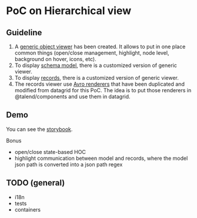 # PoC on Hierarchical view

## Guideline

1. A [generic object viewer](./Generic/README.md) has been created. It allows to put in one place common things (open/close management, highlight, node level, background on hover, icons, etc).
2. To display [schema model](./Model/README.md), there is a customized version of generic viewer.
3. To display [records](./Records/README.md), there is a customized version of generic viewer.
4. The records viewer use [Avro renderers](./AvroRenderer/README.md) that have been duplicated and modified from datagrid for this PoC. The idea is to put those renderers in @talend/components and use them in datagrid.

## Demo

You can see the [storybook](../../stories/AvroViewer.js).  

Bonus
* open/close state-based HOC
* highlight communication between model and records, where the model json path is converted into a json path regex

## TODO (general)

* i18n
* tests
* containers
